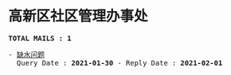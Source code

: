 # 高新区社区管理办事处
<pre><b>TOTAL MAILS : 1</b></pre>
<pre>
- <a href="../../categories/mails/6876.md">缺水问题</a><br/>  Query Date : <b>2021-01-30</b> - Reply Date : <b>2021-02-01</b>
</pre>